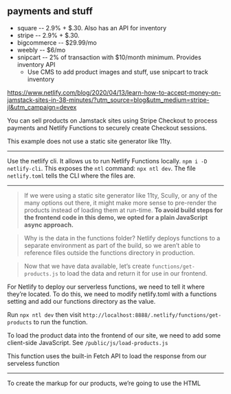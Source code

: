 ## payments and stuff
* square -- 2.9% + $.30. Also has an API for inventory
* stripe -- 2.9% + $.30.
* bigcommerce -- $29.99/mo
* weebly -- $6/mo
* snipcart -- 2% of transaction with $10/month minimum. Provides inventory API
    - Use CMS to add product images and stuff, use snipcart to track inventory

https://www.netlify.com/blog/2020/04/13/learn-how-to-accept-money-on-jamstack-sites-in-38-minutes/?utm_source=blog&utm_medium=stripe-jl&utm_campaign=devex

You can sell products on Jamstack sites using Stripe Checkout to process payments and Netlify Functions to securely create Checkout sessions.

This example does not use a static site generator like 11ty.


-------------------


Use the netlify cli. It allows us to run Netlify Functions locally.
`npm i -D netlify-cli`. This exposes the `ntl` command: `npx ntl dev`. The file `netlify.toml` tells the CLI where the files are. 

--------------------

>  If we were using a static site generator like 11ty, Scully, or any of the many options out there, it might make more sense to pre-render the products instead of loading them at run-time. **To avoid build steps for the frontend code in this demo, we opted for a plain JavaScript async approach.**

> Why is the data in the functions folder? Netlify deploys functions to a separate environment as part of the build, so we aren’t able to reference files outside the functions directory in production.

> Now that we have data available, let’s create `functions/get-products.js` to load the data and return it for use in our frontend.

For Netlify to deploy our serverless functions, we need to tell it where they’re located. To do this, we need to modify netlify.toml with a functions setting and add our functions directory as the value.

Run `npx ntl dev` then visit `http://localhost:8888/.netlify/functions/get-products` to run the function.

To load the product data into the frontend of our site, we need to add some client-side JavaScript. See `/public/js/load-products.js`

This function uses the built-in Fetch API to load the response from our serveless function

------------------------------

To create the markup for our products, we’re going to use the HTML <template> tag. We can define product markup in a component-like fashion.

----------------------------

todo:

## Connect to Netlify and set up automatic deployments using the Netlify CLI
Create a new Netlify site using the command line: `ntl init`

Open netlify dashboard: `ntl open`
Open the site: `ntl open:site`

## env variables
**third-party API tokens and secret things**

the publishable key and the secret key for our Stripe account

Add the keys as env variable through the netlify web UI. Then run `npx ntl dev` again and they env variables will be there.

------------------------------------------

Add stripe.js from the stripe CDN. We’re using the CDN version because our public site doesn’t have a build step. There is also an npm-installable package available.

## Send form purchases to a serverless function
Our client-side JavaScript needs to capture form submissions, then we send the form data to stripe.

Create a new file called `public/js/stripe-purchase.js` 

Our form handler sends data to a serverless function `create-checkout`.

Since our function will use the stripe npm package, we need to create `functions/package.json` and install stripe.

We need to make sure that Netlify will install our function dependencies, so let’s update netlify.toml with the line

```
command = "cd functions && npm i && cd .."
```

## create the serverless fn and a success page
Success page : `${process.env.URL}/success.html`
function: `functions/create-checkout.js`

You can test things now.
Use `4242 4242 4242 4242` as a test credit card.

---------------------------

After changing out the Stripe keys for live credentials, this site is completely ready to process real transactions.



